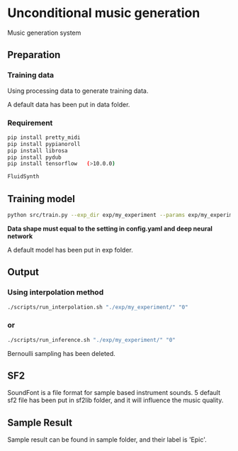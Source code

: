 # Unconditional music generation

Music generation system

## Preparation

### Training data
Using processing data to generate training data.

A default data has been put in data folder.

### Requirement

  ```sh
  pip install pretty_midi
  pip install pypianoroll
  pip install librosa
  pip install pydub
  pip install tensorflow   (>10.0.0)

  FluidSynth
  ```

## Training model

```sh
python src/train.py --exp_dir exp/my_experiment --params exp/my_experiment/params.yaml --config exp/my_experiment/config.yaml --gpu 0
```
**Data shape must equal to the setting in config.yaml and deep neural network**

A default model has been put in exp folder.


## Output
### Using interpolation method
```sh
./scripts/run_interpolation.sh "./exp/my_experiment/" "0"
```
### or
```sh
./scripts/run_inference.sh "./exp/my_experiment/" "0"
```
Bernoulli sampling has been deleted.

## SF2
SoundFont is a file format for sample based instrument sounds.
5 default sf2 file has been put in sf2lib folder, and it will influence the music quality.

## Sample Result
Sample result can be found in sample folder, and their label is 'Epic'.
